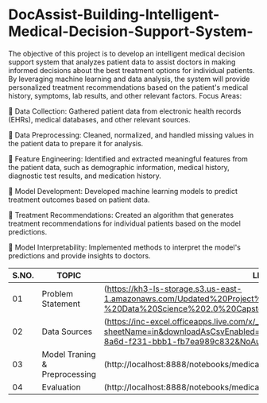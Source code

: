 # DocAssist-Building-Intelligent-Medical-Decision-Support-System-
The objective of this project is to develop an intelligent medical decision support system that analyzes patient data to assist doctors in making informed decisions about the best treatment options for individual patients. By leveraging machine learning and data analysis, the system will provide personalized treatment recommendations based on the patient's medical history, symptoms, lab results, and other relevant factors.
Focus Areas:

	Data Collection: Gathered patient data from electronic health records (EHRs), medical databases, and other relevant sources.

	Data Preprocessing: Cleaned, normalized, and handled missing values in the patient data to prepare it for analysis.

	Feature Engineering: Identified and extracted meaningful features from the patient data, such as demographic information, medical history, diagnostic test results, and medication history.

	Model Development: Developed machine learning models to predict treatment outcomes based on patient data.

	Treatment Recommendations: Created an algorithm that generates treatment recommendations for individual patients based on the model predictions.

	Model Interpretability: Implemented methods to interpret the model's predictions and provide insights to doctors.

| S.NO.| TOPIC | LINK |
|-|-|-|
|01| Problem Statement |(https://kh3-ls-storage.s3.us-east-1.amazonaws.com/Updated%20Project%20guide%20data%20set/Guide%20-%20Data%20Science%202.0%20Capstone%20Project.docx)
|02| Data Sources | (https://inc-excel.officeapps.live.com/x/_layouts/XlFileHandler.aspx?sheetName=in&downloadAsCsvEnabled=1&WacUserType=WOPI&usid=4d2c2992-8a6d-f231-bbb1-fb7ea989c832&NoAuth=1&waccluster=IN3)
|03| Model Traning & Preprocessing | (http://localhost:8888/notebooks/medical decision support system.ipynb)
|04| Evaluation | (http://localhost:8888/notebooks/medical decision support system.ipynb)
